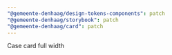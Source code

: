 ```yaml
---
"@gemeente-denhaag/design-tokens-components": patch
"@gemeente-denhaag/storybook": patch
"@gemeente-denhaag/card": patch
---
```


Case card full width
